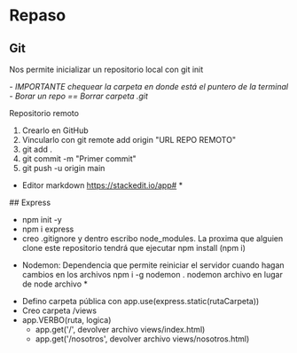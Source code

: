 # Repaso

## Git

Nos permite inicializar un repositorio local con git init

*- IMPORTANTE chequear la carpeta en donde está el puntero de la terminal*
*- Borar un repo == Borrar carpeta .git*


Repositorio remoto

1) Crearlo en GitHub
2) Vincularlo con git remote add origin "URL REPO REMOTO"
3) git add .
4) git commit -m "Primer commit"
5) git push -u origin main

* Editor markdown https://stackedit.io/app# *

## Express

- npm init -y
- npm i express
- creo .gitignore y dentro escribo node_modules. La proxima que alguien clone este repositorio tendrá que ejecutar npm install (npm i)


* Nodemon: Dependencia que permite reiniciar el servidor cuando hagan cambios en los archivos npm i -g nodemon . nodemon archivo en lugar de node archivo *

- Defino carpeta pública con app.use(express.static(rutaCarpeta))
- Creo carpeta /views
- app.VERBO(ruta, logica)
    - app.get('/', devolver archivo views/index.html)
    - app.get('/nosotros', devolver archivo views/nosotros.html)
